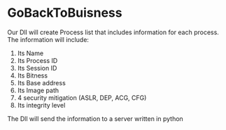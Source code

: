 # GoBackToBuisness

Our Dll will create Process list that includes information for each process.
The information will include:
1. Its Name
2. Its Process ID
3. Its Session ID
4. Its Bitness
5. Its Base address
6. Its Image path
7. 4 security mitigation (ASLR, DEP, ACG, CFG)
8. Its integrity level

The Dll will send the information to a server written in python